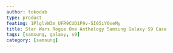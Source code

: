 ```yaml
---
author: tokodab
type: product
featimg: 1PlglvW3m_UFR9CUD1P9v-SI05iY0xeMy
title: Star Wars Rogue One Anthology Samsung Galaxy S9 Case
tags: [samsung, galaxy, s9]
category: [samsung]
---
```

